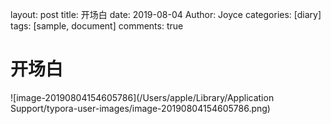 layout: post
title: 开场白
date: 2019-08-04
Author: Joyce
categories: [diary]
tags: [sample, document]
comments: true

# 开场白

![image-20190804154605786](/Users/apple/Library/Application Support/typora-user-images/image-20190804154605786.png)

